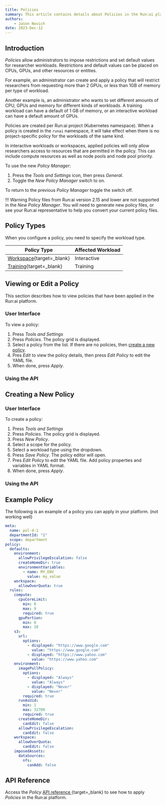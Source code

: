 ```yaml
---
title: Policies
summary: This article contains details about Policies in the Run:ai platform.
authors:
    - Jason Novich
date: 2023-Dec-12
---
```


## Introduction

*Policies* allow administrators to impose restrictions and set default values for researcher workloads. Restrictions and default values can be placed on CPUs, GPUs, and other resources or entities.

For example, an administrator can create and apply a policy that will restrict researchers from requesting more than 2 GPUs, or less than 1GB of memory per type of workload.

Another example is, an administrator who wants to set different amounts of CPU, GPUs and memory for different kinds of workloads. A training workload can have a default of 1 GB of memory, or an interactive workload can have a default amount of GPUs.

Policies are created per Run:ai project (Kubernetes namespace). When a policy is created in the `runai` namespace, it will take effect when there is no project-specific policy for the workloads of the same kind.

In interactive workloads or workspaces, applied policies will only allow researchers access to resources that are permitted in the policy. This can include compute resources as well as node pools and node pool priority.

To use the new *Policy Manager*:

1. Press the *Tools and Settings* icon, then press *General*.
2. Toggle the *New Policy Manager* switch to on.

To return to the previous *Policy Manager* toggle the switch off.

!!! Warning
    Policy files from Run:ai version 2.15 and lower are not supported in the *New Policy Manager*. You will need to generate new policy files, or see your Run:ai representative to help you convert your current policy files.

## Policy Types

When you configure a policy, you need to specify the workload type.

| Policy Type | Affected Workload |
| --- |  --- |
| [Workspace](workspaces-policy.md){target=_blank} | Interactive |
| [Training](training-policy.md){target=_blank} | Training |

## Viewing or Edit a Policy

This section describes how to view policies that have been applied in the Run:ai platform.

### User Interface

To view a policy:

1. Press *Tools and Settings*
2. Press *Policies*. The policy grid is displayed.
3. Select a policy from the list. If there are no policies, then [create a new policy]().
4. Pres *Edit* to view the policy details, then press *Edit Policy* to edit the YAML file.
5. When done, press *Apply*.

### Using the API

## Creating a New Policy

### User Interface

To create a policy:

1. Press *Tools and Settings*
2. Press *Policies*. The policy grid is displayed.
3. Press *New Policy*.
4. Select a scope for the policy.
5. Select a workload type using the dropdown.
6. Press *Save Policy*. The policy editor will open.
7. Pres *Edit Policy* to edit the YAML file. Add policy properties and variables in YAML format.
8. When done, press *Apply*.

### Using the API


## Example Policy

The following is an example of a policy you can apply in your platform. (not working well)

```YAML
meta:
  name: pol-d-1
  departmentId: "1"
  scope: department
policy:
  defaults:
    environment:
      allowPrivilegeEscalation: false
      createHomeDir: true
      environmentVariables:
        - name: MY_ENV
          value: my_value
    workspace:
      allowOverQuota: true
  rules:
    compute:
      cpuCoreLimit:
        min: 0
        max: 9
        required: true
      gpuPortion:
        min: 0
        max: 10
    s3:
      url:
        options:
          - displayed: "https://www.google.com"
            value: "https://www.google.com"
          - displayed: "https://www.yahoo.com"
            value: "https://www.yahoo.com"
    environment:
      imagePullPolicy:
        options:
          - displayed: "Always"
            value: "Always"
          - displayed: "Never"
            value: "Never"
        required: true
      runAsUid:
        min: 1
        max: 32700
        required: true
      createHomeDir:
        canEdit: false
      allowPrivilegeEscalation:
        canEdit: false
    workspace:
      allowOverQuota:
        canEdit: false
    imposedAssets:
      dataSources:
        nfs:
          canAdd: false


```

## API Reference

Access the *Policy* [API reference ](./policy-API-page.md){target=_blank} to see how to apply *Policies* in the Run:ai platform.

